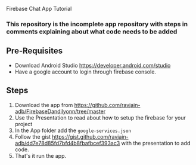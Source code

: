 Firebase Chat App Tutorial

### This repository is the incomplete app repository with steps in comments explaining about what code needs to be added

## Pre-Requisites
- Download Android Studio https://developer.android.com/studio
- Have a google account to login through firebase console.

## Steps
1. Download the app from https://github.com/ravjain-adb/FirebaseDandilyonn/tree/master
2. Use the Presentation to read about how to setup the firebase for your project
3. In the App folder add the `google-services.json`
4. Follow the gist https://gist.github.com/ravjain-adb/dd7e78d85fd7bfd4b8fbafbcef393ac3 with the presentation to add code.
5. That's it run the app.
